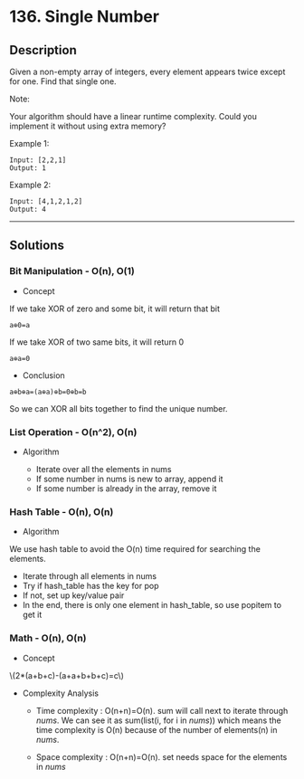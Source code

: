 # 136. Single Number

## Description
Given a non-empty array of integers, every element appears twice except for one. Find that single one.

Note:

Your algorithm should have a linear runtime complexity. Could you implement it without using extra memory?

Example 1:
```
Input: [2,2,1]
Output: 1
```
Example 2:
```
Input: [4,1,2,1,2]
Output: 4
```

******
## Solutions
### Bit Manipulation - O(n), O(1)
* Concept

If we take XOR of zero and some bit, it will return that bit
```
a⊕0=a
```
If we take XOR of two same bits, it will return 0
```
a⊕a=0
```
* Conclusion
```
a⊕b⊕a=(a⊕a)⊕b=0⊕b=b
```
So we can XOR all bits together to find the unique number.

### List Operation - O(n^2), O(n)
* Algorithm

	* Iterate over all the elements in nums
	* If some number in nums is new to array, append it
	* If some number is already in the array, remove it

### Hash Table - O(n), O(n)
* Algorithm

We use hash table to avoid the O(n) time required for searching the elements.

* Iterate through all elements in nums
* Try if hash_table has the key for pop
* If not, set up key/value pair
* In the end, there is only one element in hash_table, so use popitem to get it

### Math - O(n), O(n)
* Concept

\\(2*(a+b+c)-(a+a+b+b+c)=c\\)

* Complexity Analysis

	* Time complexity : O(n+n)=O(n). sum will call next to iterate through *nums*. We can see it as sum(list(i, for i in *nums*)) which means the time complexity is O(n) because of the number of elements(n) in *nums*.

	* Space complexity : O(n+n)=O(n). set needs space for the elements in *nums*


